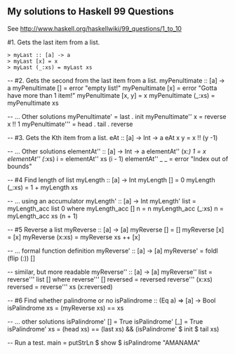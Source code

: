 
## My solutions to Haskell 99 Questions
See http://www.haskell.org/haskellwiki/99_questions/1_to_10

<!-- start literate haskell -->
#1. Gets the last item from a list.

~~~ {.haskell}
> myLast :: [a] -> a
> myLast [x] = x
> myLast (_:xs) = myLast xs
~~~

-- #2. Gets the second from the last item from a list.
myPenultimate :: [a] -> a
myPenultimate [] = error "empty list!"
myPenultimate [x] = error "Gotta have more than 1 item!"
myPenultimate [x, y] = x
myPenultimate (_:xs) = myPenultimate xs

-- ... Other solutions
myPenultimate' = last . init
myPenultimate'' x = reverse x !! 1
myPenultimate''' = head . tail . reverse

-- #3. Gets the Kth item from a list.
eAt :: [a] -> Int -> a
eAt x y = x !! (y -1)

-- ... Other solutions
elementAt'' :: [a] -> Int -> a
elementAt'' (x:_) 1  = x
elementAt'' (_:xs) i = elementAt'' xs (i - 1)
elementAt'' _ _      = error "Index out of bounds"

-- #4 Find length of list
myLength :: [a] -> Int
myLength [] = 0
myLength (_:xs) = 1 + myLength xs

-- ... using an accumulator
myLength' :: [a] -> Int
myLength' list = myLength_acc list 0
	where
		myLength_acc [] n = n
		myLength_acc (_:xs) n = myLength_acc xs (n + 1)

-- #5 Reverse a list
myReverse :: [a] -> [a]
myReverse []     = []
myReverse [x]    = [x]
myReverse (x:xs) = myReverse xs ++ [x]

-- ... formal function definition
myReverse'          :: [a] -> [a]
myReverse'          =  foldl (flip (:)) []

-- similar, but more readable
myReverse'' :: [a] -> [a]
myReverse'' list = reverse''' list []
  where
    reverse''' [] reversed     = reversed
    reverse''' (x:xs) reversed = reverse''' xs (x:reversed)

-- #6 Find whether palindrome or no
isPalindrome :: (Eq a) => [a] -> Bool
isPalindrome xs = (myReverse xs) == xs

-- ... other solutions
isPalindrome' []  = True
isPalindrome' [_] = True
isPalindrome' xs  = (head xs) == (last xs) && (isPalindrome' $ init $ tail xs)

-- Run a test.
main = putStrLn $ show $ isPalindrome "AMANAMA"

